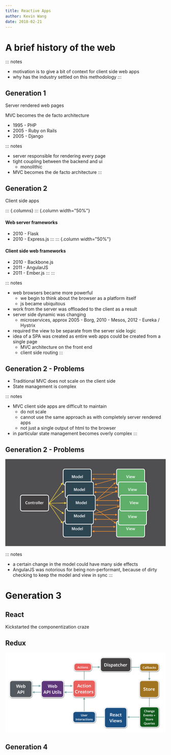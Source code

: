 ```yaml
---
title: Reactive Apps
author: Kevin Wang
date: 2018-02-21
---
```


# A brief history of the web

::: notes
- motivation is to give a bit of context for client side web apps
- why has the industry settled on this methodology
:::

## Generation 1

Server rendered web pages

MVC becomes the de facto architecture

- 1995 - PHP
- 2005 - Ruby on Rails
- 2005 - Django

::: notes
- server responsible for rendering every page
- tight coupling between the backend and ui
  - monolithic
- MVC becomes the de facto architecture
:::

## Generation 2

Client side apps

::: {.columns}
::: {.column width="50%"}
#### Web server frameworks
- 2010 - Flask
- 2010 - Express.js
:::
::: {.column width="50%"}
#### Client side web frameworks
- 2010 - Backbone.js
- 2011 - AngularJS
- 2011 - Ember.js
:::
:::

::: notes
- web browsers became more powerful
  - we begin to think about the browser as a platform itself
  - js became ubiquitous
- work from the server was offloaded to the client as a result
- server side dynamic was changing
  - microservices, approx 2005 - Borg, 2010 - Mesos, 2012 - Eureka / Hystrix
- required the view to be separate from the server side logic
- idea of a SPA was created as entire web apps could be created from a single
  page
  - MVC architecture on the front end
  - client side routing
:::

## Generation 2 - Problems

- Traditional MVC does not scale on the client side
- State management is complex

::: notes
- MVC client side apps are difficult to maintain
  - do not scale
  - cannot use the same approach as with completely server rendered apps
  - not just a single output of html to the browser
- in particular state management becomes overly complex
:::

## Generation 2 - Problems

![mvc data flow](assets/reactiveapps/mvcdataflow.png)

::: notes
- a certain change in the model could have many side effects
- AngularJS was notorious for being non-performant, because of dirty checking
  to keep the model and view in sync
:::

# Generation 3

## React

Kickstarted the componentization craze

## Redux

![redux data flow](assets/reactiveapps/reduxdataflow.png)

## Generation 4
